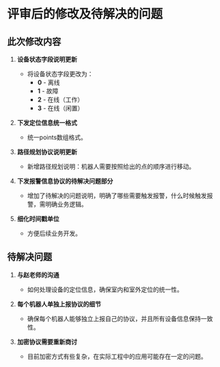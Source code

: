 # 评审后的修改及待解决的问题

## 此次修改内容

1. **设备状态字段说明更新**
   - 将设备状态字段更改为：
     - **0** - 离线
     - **1** - 故障
     - **2** - 在线（工作）
     - **3** - 在线（闲置）

2. **下发定位信息统一格式**
   - 统一points数组格式。
   

3. **路径规划协议说明更新**
   - 新增路径规划说明：机器人需要按照给出的点的顺序进行移动。

4. **下发报警信息协议的待解决问题部分**
   - 增加了待解决的问题说明，明确了哪些需要触发报警，什么时候触发报警，需明确业务逻辑。

4. **细化时间戳单位**
   - 方便后续业务开发。


## 待解决问题

1. **与赵老师的沟通**
   - 如何处理设备的定位信息，确保室内和室外定位的统一性。

2. **每个机器人单独上报协议的细节**
   - 确保每个机器人能够独立上报自己的协议，并且所有设备信息保持一致性。

3. **加密协议需要重新商讨**
   - 目前加密方式有些复杂，在实际工程中的应用可能存在一定的问题。

